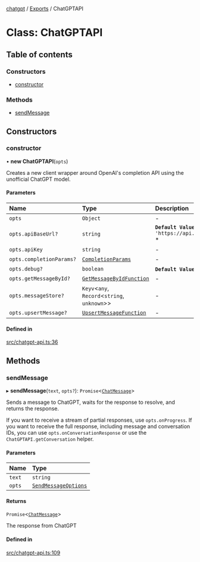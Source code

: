 [chatgpt](../readme.md) / [Exports](../modules.md) / ChatGPTAPI

# Class: ChatGPTAPI

## Table of contents

### Constructors

- [constructor](ChatGPTAPI.md#constructor)

### Methods

- [sendMessage](ChatGPTAPI.md#sendmessage)

## Constructors

### constructor

• **new ChatGPTAPI**(`opts`)

Creates a new client wrapper around OpenAI's completion API using the
unofficial ChatGPT model.

#### Parameters

| Name | Type | Description |
| :------ | :------ | :------ |
| `opts` | `Object` | - |
| `opts.apiBaseUrl?` | `string` | **`Default Value`** `'https://api.openai.com'` * |
| `opts.apiKey` | `string` | - |
| `opts.completionParams?` | [`CompletionParams`](../modules/openai.md#completionparams) | - |
| `opts.debug?` | `boolean` | **`Default Value`** `false` * |
| `opts.getMessageById?` | [`GetMessageByIdFunction`](../modules.md#getmessagebyidfunction) | - |
| `opts.messageStore?` | `Keyv`<`any`, `Record`<`string`, `unknown`\>\> | - |
| `opts.upsertMessage?` | [`UpsertMessageFunction`](../modules.md#upsertmessagefunction) | - |

#### Defined in

[src/chatgpt-api.ts:36](https://github.com/transitive-bullshit/chatgpt-api/blob/531e180/src/chatgpt-api.ts#L36)

## Methods

### sendMessage

▸ **sendMessage**(`text`, `opts?`): `Promise`<[`ChatMessage`](../interfaces/ChatMessage.md)\>

Sends a message to ChatGPT, waits for the response to resolve, and returns
the response.

If you want to receive a stream of partial responses, use `opts.onProgress`.
If you want to receive the full response, including message and conversation IDs,
you can use `opts.onConversationResponse` or use the `ChatGPTAPI.getConversation`
helper.

#### Parameters

| Name | Type |
| :------ | :------ |
| `text` | `string` |
| `opts` | [`SendMessageOptions`](../modules.md#sendmessageoptions) |

#### Returns

`Promise`<[`ChatMessage`](../interfaces/ChatMessage.md)\>

The response from ChatGPT

#### Defined in

[src/chatgpt-api.ts:109](https://github.com/transitive-bullshit/chatgpt-api/blob/531e180/src/chatgpt-api.ts#L109)
